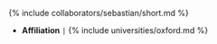 {% include collaborators/sebastian/short.md %}
<!-- <img src="/assets/img/collaborators/sebastian.jpeg" alt="Sebastian Ohlig" width="167" /> -->
- **Affiliation** <code>&#124;</code> {% include universities/oxford.md %}